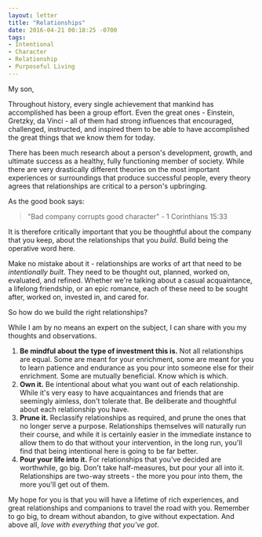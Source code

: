 ```yaml
---
layout: letter
title: "Relationships"
date: 2016-04-21 00:18:25 -0700
tags:
- Intentional
- Character
- Relationship
- Purposeful Living
---
```

My son,

Throughout history, every single achievement that mankind has accomplished has been a group effort. Even the great ones - Einstein, Gretzky, da Vinci - all of them had strong influences that encouraged, challenged, instructed, and inspired them to be able to have accomplished the great things that we know them for today.

There has been much research about a person's development, growth, and ultimate success as a healthy, fully functioning member of society. While there are very drastically different theories on the most important experiences or surroundings that produce successful people, every theory agrees that relationships are critical to a person's upbringing.

As the good book says:

> "Bad company corrupts good character" - 1 Corinthians 15:33

It is therefore critically important that you be thoughtful about the company that you keep, about the relationships that you *build*. Build being the operative word here.

Make no mistake about it - relationships are works of art that need to be *intentionally built*. They need to be thought out, planned, worked on, evaluated, and refined. Whether we're talking about a casual acquaintance, a lifelong friendship, or an epic romance, each of these need to be sought after, worked on, invested in, and cared for.

So how do we build the right relationships?

While I am by no means an expert on the subject, I can share with you my thoughts and observations.

1. **Be mindful about the type of investment this is.** Not all relationships are equal. Some are meant for your enrichment, some are meant for you to learn patience and endurance as you pour into someone else for their enrichment. Some are mutually beneficial. Know which is which.
2. **Own it.** Be intentional about what you want out of each relationship. While it's very easy to have acquaintances and friends that are seemingly aimless, don't tolerate that. Be deliberate and thoughtful about each relationship you have.
3. **Prune it.** Reclassify relationships as required, and prune the ones that no longer serve a purpose. Relationships themselves will naturally run their course, and while it is certainly easier in the immediate instance to allow them to do that without your intervention, in the long run, you'll find that being intentional here is going to be far better.
4. **Pour your life into it.** For relationships that you've decided are worthwhile, go big. Don't take half-measures, but pour your all into it. Relationships are two-way streets - the more you pour into them, the more you'll get out of them.

My hope for you is that you will have a lifetime of rich experiences, and great relationships and companions to travel the road with you. Remember to go big, to dream without abandon, to give without expectation. And above all, *love with everything that you've got*.

